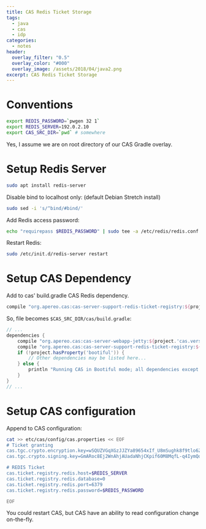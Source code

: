```yaml
---
title: CAS Redis Ticket Storage
tags:
  - java
  - cas
  - idp
categories:
  - notes
header:
  overlay_filter: "0.5"
  overlay_color: "#000"
  overlay_image: /assets/2018/04/java2.png
excerpt: CAS Redis Ticket Storage
---
```


# Conventions

```bash
export REDIS_PASSWORD=`pwgen 32 1`
export REDIS_SERVER=192.0.2.10
export CAS_SRC_DIR=`pwd` # somewhere
```

Yes, I assume we are on root directory of our CAS Gradle overlay.

# Setup Redis Server

```bash
sudo apt install redis-server
```

Disable bind to localhost only: (default Debian Stretch install)

```bash
sudo sed -i 's/^bind/#bind/'
```

Add Redis access password:

```bash
echo "requirepass $REDIS_PASSWORD" | sudo tee -a /etc/redis/redis.conf
```

Restart Redis:

```bash
sudo /etc/init.d/redis-server restart
```

# Setup CAS Dependency
Add to cas' build.gradle CAS Redis dependency.

```gradle
compile "org.apereo.cas:cas-server-support-redis-ticket-registry:${project.'cas.version'}"
```


So, file becomes `$CAS_SRC_DIR/cas/build.gradle`:

```gradle
// ...
dependencies {
    compile "org.apereo.cas:cas-server-webapp-jetty:${project.'cas.version'}@war"
    compile "org.apereo.cas:cas-server-support-redis-ticket-registry:${project.'cas.version'}"
    if (!project.hasProperty('bootiful')) {
        // Other dependencies may be listed here...
    } else {
        println "Running CAS in Bootiful mode; all dependencies except the CAS web application are ignored."
    }
}
// ...
```

# Setup CAS configuration

Append to CAS configuration:

```bash
cat >> etc/cas/config/cas.properties << EOF
# Ticket granting
cas.tgc.crypto.encryption.key=wSQUZVGqXGzJJZYa89654xIf_U8mSughk8f9tlo6Zts
cas.tgc.crypto.signing.key=GmARoc8Ej2WnAhjAUadaNhjCKpif60M8MqfL-q4IymQo1KyutBulZGi_FB3ZZHieTi27ButDEtBB8wFxfvuGLA

# REDIS Ticket
cas.ticket.registry.redis.host=$REDIS_SERVER
cas.ticket.registry.redis.database=0
cas.ticket.registry.redis.port=6379
cas.ticket.registry.redis.password=$REDIS_PASSWORD

EOF
```

You could restart CAS, but CAS have an ability to read configuration change on-the-fly.
